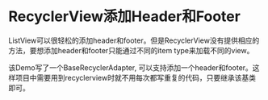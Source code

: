 # RecyclerView添加Header和Footer

ListView可以很轻松的添加header和footer。但是RecyclerView没有提供相应的方法，要想添加header和footer只能通过不同的item type来加载不同的view。

该Demo写了一个BaseRecyclerAdapter, 可以支持添加一个header和footer。这样项目中需要用到recyclerview时就不用每次都写重复的代码，只要继承该基类即可。

